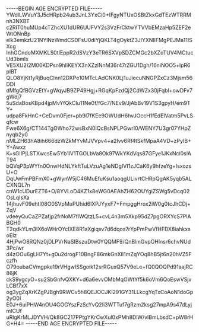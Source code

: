 -----BEGIN AGE ENCRYPTED FILE-----
YWdlLWVuY3J5cHRpb24ub3JnL3YxCi0+IFgyNTUxOSBtZkxGdTEzWTRRMnh3NXBT
c2RIT0huMUp4cTZhcXU1dUR6UUFVY2s3VzFrCktwYTVVbEMzaHp5ZEF2eWtONnBp
elk3emkzU21NYlNzWmdCSDFsU0diYjQKLT4gOyktZ3JlYXNlIFMgPEJMa11ISXcg
InhGCndoMXMKLS0tIEppR2dSVzY3eTR6SXVpSDZCMGc2bXZoTUV4MCtucUd3bmIx
VE5XU2I2M00KDPsn9hIlKEYX3nXZzlNnM36r47rZGU1Dgh/16niNOO5+lpR6pIBT
QLO8YjKt1yRjBuqClnn12DXPe10MTcLAdCNK0Lj1uJiecuNNGPZxCz3Mjsm56DDI
dMfgQfBGVzEtY+gWqyJB9ZP49Hgj+RGqKpFzdQj2CdWZx30jFqbI+owDFv7gWdj7
5uSdaBosKBpd4jpMvYfQkClu11Ne0f/fGc7/NEv9/JjAbBv19V1S3gpyH/em9TY+
udpa8FkHnC+CeDvm0Fjer+pb9I7fKEe9OWUdH6hvJOccH1fEdElVatm5PvLSqfcw
Fwe6X6g/CT144TgOWho72wsBxN0IQcBsNPLPGwrI0/WENY7U3gr07YHpZnyqb2y0
nMLZH63hA8ih666dzWZkMYvMJVVpv4+a2Ivv6Rf4tSkfMpaA4VD+zPyIB+Y+Awxz
K+sGIIPjLSTXwcsEw5Yb1lV1TGOLbVa8Ok97WkYKdVqs87GFye1JKxNcl0slAT94
bQVqP3pWYfn0OnwHdNLYkftTuLVzuAg1eNDgIVI1zJCaK6y9hfzeYg+IsxozsU+O
DqUwFmPBFmX0+gWynW5jC46MuEfuKsu1aoqgULivrtCHRpQgAK5yqb5ALCXNQL7n
cnW1cUDurEZT6+O/8YVLoD4KZ1x8eWG0AEAhZH62OUYgiZSWg5vDcq02OsLqIsXa
14jhuvF09ehtI08O0SVpMuPUhid6lXPJYyxF7+FmpggHrox2iW0g0tcJhCDj+ZqV
vdeeyQuCaZPZafjp2frNoM7flWQtzL5+cvL4n3m5Xkp95dZ7pgORXYcS7PlABGH0
T2qdkYLm3IX6oWHrOYcIXE8R1aXgiqsv7d6dqos7rYpPmPwVfHFDX8iahkxsoEIz
4HjPwO8RQNz0jDLPVrNaSIBszuDtw0YQQMF9/QnBlmGvpOHlnsr6chvNUd3Pc/wr
d4zOOu6gLH7Yt+g0u2drogF10BngF86mkGnXlI1mZqYOq8hB5jt6n20hVZ5Fczfh
O79oubaCVmgpke19rVHgwISSgoik12srRGuxQ57V9eLe+fQ0QOQPd91aajRC86jK
ckS9ygcyO+su2SbGnfvQXKY+d6a6evvOMbMqOWtYf5k6oVm6QoEswVSjvLCBf7xX
og3ygZqXrKZgPJBgh9RWCv5h8QEJOCJKl291GY31LLkcgYqTxCoAoN1doGp2yO0l
E0J+6uiPHW4nOU4GOGYszFzScYvQ2Ii3WTTuf7gRzm2ksg27mpA9s47dLyjmICUf
uRlgKrMLJDYVH/Qk8GC217PPtgYKrCwXul0xPMh8DlW/vlBmLbsdC+pW8rHG+H4=
-----END AGE ENCRYPTED FILE-----
